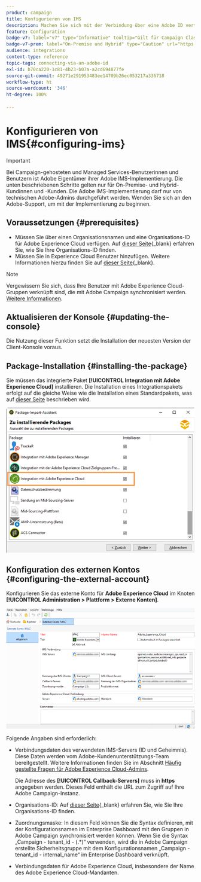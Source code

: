 ```yaml
---
product: campaign
title: Konfigurieren von IMS
description: Machen Sie sich mit der Verbindung über eine Adobe ID vertraut.
feature: Configuration
badge-v7: label="v7" type="Informative" tooltip="Gilt für Campaign Classic v7"
badge-v7-prem: label="On-Premise und Hybrid" type="Caution" url="https://experienceleague.adobe.com/docs/campaign-classic/using/installing-campaign-classic/architecture-and-hosting-models/hosting-models-lp/hosting-models.html?lang=de" tooltip="Gilt nur für Hybrid- und On-Premise-Bereitstellungen"
audience: integrations
content-type: reference
topic-tags: connecting-via-an-adobe-id
exl-id: b70ca220-1c81-4b23-b07a-a2cd694877fe
source-git-commit: 49271e291953483ee14709b26ec053217a336718
workflow-type: ht
source-wordcount: '346'
ht-degree: 100%

---
```


# Konfigurieren von IMS{#configuring-ims}

>[!IMPORTANT]
>
>Bei Campaign-gehosteten und Managed Services-Benutzerinnen und Benutzern ist Adobe Eigentümer ihrer Adobe IMS-Implementierung. Die unten beschriebenen Schritte gelten nur für On-Premise- und Hybrid-Kundinnen und -Kunden.
> Die Adobe IMS-Implementierung darf nur von technischen Adobe-Admins durchgeführt werden. Wenden Sie sich an den Adobe-Support, um mit der Implementierung zu beginnen.

## Voraussetzungen {#prerequisites}

* Müssen Sie über einen Organisationsnamen und eine Organisations-ID für Adobe Experience Cloud verfügen. Auf [dieser Seite](https://experienceleague.adobe.com/docs/core-services/interface/administration/organizations.html?lang=de){_blank} erfahren Sie, wie Sie Ihre Organisations-ID finden.
* Müssen Sie in Experience Cloud Benutzer hinzufügen. Weitere Informationen hierzu finden Sie auf [dieser Seite](https://experienceleague.adobe.com/docs/core-services/interface/administration/admin-getting-started.html?lang=de){_blank}.

>[!NOTE]
>
>Vergewissern Sie sich, dass Ihre Benutzer mit Adobe Experience Cloud-Gruppen verknüpft sind, die mit Adobe Campaign synchronisiert werden. [Weitere Informationen](#configuring-the-external-account).

## Aktualisieren der Konsole {#updating-the-console}

Die Nutzung dieser Funktion setzt die Installation der neuesten Version der Client-Konsole voraus.

## Package-Installation {#installing-the-package}

Sie müssen das integrierte Paket **[!UICONTROL Integration mit Adobe Experience Cloud]** installieren. Die Installation eines Integrationspakets erfolgt auf die gleiche Weise wie die Installation eines Standardpakets, was auf [dieser Seite](../../installation/using/installing-campaign-standard-packages.md) beschrieben wird.

![](assets/ims_6.png)

## Konfiguration des externen Kontos {#configuring-the-external-account}

Konfigurieren Sie das externe Konto für **Adobe Experience Cloud** im Knoten **[!UICONTROL Administration > Plattform > Externe Konten]**.

![](assets/ims_5.png)

Folgende Angaben sind erforderlich:

* Verbindungsdaten des verwendeten IMS-Servers (ID und Geheimnis). Diese Daten werden vom Adobe-Kundenunterstützungs-Team bereitgestellt. Weitere Informationen finden Sie im Abschnitt [Häufig gestellte Fragen für Adobe Experience Cloud-Admins](https://experienceleague.adobe.com/docs/core-services/interface/manage-users-and-products/faq.html?lang=de).

  Die Adresse des **[!UICONTROL Callback-Servers]** muss in **https** angegeben werden. Dieses Feld enthält die URL zum Zugriff auf Ihre Adobe Campaign-Instanz.

* Organisations-ID: Auf [dieser Seite](https://experienceleague.adobe.com/docs/core-services/interface/administration/organizations.html?lang=de){_blank} erfahren Sie, wie Sie Ihre Organisations-ID finden.

* Zuordnungsmaske: In diesem Feld können Sie die Syntax definieren, mit der Konfigurationsnamen im Enterprise Dashboard mit den Gruppen in Adobe Campaign synchronisiert werden können. Wenn Sie die Syntax „Campaign - tenant_id - (.&#42;)“ verwenden, wird die in Adobe Campaign erstellte Sicherheitsgruppe mit dem Konfigurationsnamen „Campaign - tenant_id - internal_name“ im Enterprise Dashboard verknüpft.

* Verbindungsdaten für Adobe Experience Cloud, insbesondere der Name des Adobe Experience Cloud-Mandanten.
